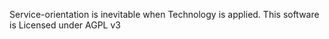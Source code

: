 Service-orientation is inevitable when Technology is applied. This software is Licensed under AGPL v3
